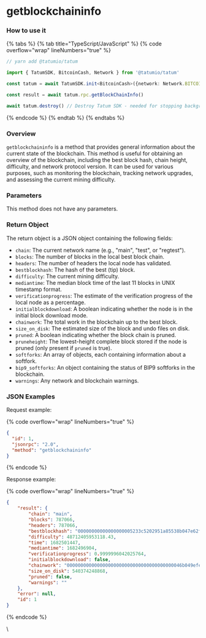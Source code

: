 # getblockchaininfo

### How to use it

{% tabs %}
{% tab title="TypeScript/JavaScript" %}
{% code overflow="wrap" lineNumbers="true" %}
```typescript
// yarn add @tatumio/tatum

import { TatumSDK, BitcoinCash, Network } from '@tatumio/tatum'

const tatum = await TatumSDK.init<BitcoinCash>({network: Network.BITCOIN_CASH})

const result = await tatum.rpc.getBlockChainInfo()

await tatum.destroy() // Destroy Tatum SDK - needed for stopping background jobs
```
{% endcode %}
{% endtab %}
{% endtabs %}

### Overview

`getblockchaininfo` is a method that provides general information about the current state of the blockchain. This method is useful for obtaining an overview of the blockchain, including the best block hash, chain height, difficulty, and network protocol version. It can be used for various purposes, such as monitoring the blockchain, tracking network upgrades, and assessing the current mining difficulty.

### Parameters

This method does not have any parameters.

### Return Object

The return object is a JSON object containing the following fields:

* `chain`: The current network name (e.g., "main", "test", or "regtest").
* `blocks`: The number of blocks in the local best block chain.
* `headers`: The number of headers the local node has validated.
* `bestblockhash`: The hash of the best (tip) block.
* `difficulty`: The current mining difficulty.
* `mediantime`: The median block time of the last 11 blocks in UNIX timestamp format.
* `verificationprogress`: The estimate of the verification progress of the local node as a percentage.
* `initialblockdownload`: A boolean indicating whether the node is in the initial block download mode.
* `chainwork`: The total work in the blockchain up to the best block.
* `size_on_disk`: The estimated size of the block and undo files on disk.
* `pruned`: A boolean indicating whether the block chain is pruned.
* `pruneheight`: The lowest-height complete block stored if the node is pruned (only present if `pruned` is true).
* `softforks`: An array of objects, each containing information about a softfork.
* `bip9_softforks`: An object containing the status of BIP9 softforks in the blockchain.
* `warnings`: Any network and blockchain warnings.

### JSON Examples

Request example:

{% code overflow="wrap" lineNumbers="true" %}
```json
{
  "id": 1,
  "jsonrpc": "2.0",
  "method": "getblockchaininfo"
}
```
{% endcode %}

Response example:

{% code overflow="wrap" lineNumbers="true" %}
```json
{
    "result": {
        "chain": "main",
        "blocks": 787066,
        "headers": 787066,
        "bestblockhash": "00000000000000000005233c5202951a85538b047e62f4c12c25d9ff65e62f07",
        "difficulty": 48712405953118.43,
        "time": 1682501447,
        "mediantime": 1682496904,
        "verificationprogress": 0.9999996042025764,
        "initialblockdownload": false,
        "chainwork": "000000000000000000000000000000000000000046b049efeeebefbd7f5e5cd6",
        "size_on_disk": 540374248868,
        "pruned": false,
        "warnings": ""
    },
    "error": null,
    "id": 1
}
```
{% endcode %}

\
